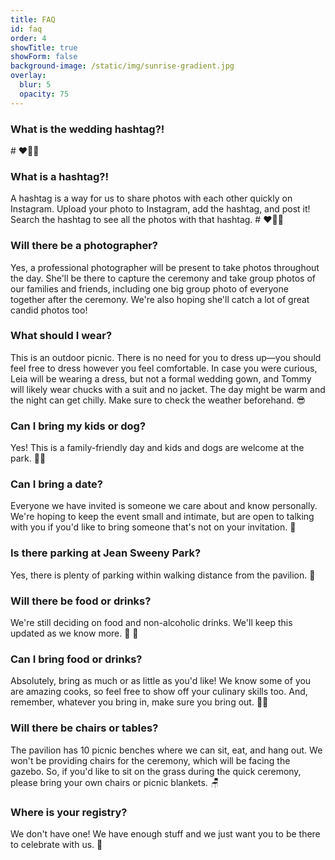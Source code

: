 ```yaml
---
title: FAQ
id: faq
order: 4
showTitle: true
showForm: false
background-image: /static/img/sunrise-gradient.jpg
overlay:
  blur: 5
  opacity: 75
---
```

### What is the wedding hashtag?!

\# ❤️🎈💯

### What is a hashtag?!

A hashtag is a way for us to share photos with each other quickly on Instagram. Upload your photo to Instagram, add the hashtag, and post it!  Search the hashtag to see all the photos with that hashtag. # ❤️🎈💯

### Will there be a photographer?

Yes, a professional photographer will be present to take photos throughout the day. She'll be there to capture the ceremony and take group photos of our families and friends, including one big group photo of everyone together after the ceremony. We're also hoping she'll catch a lot of great candid photos too!

### What should I wear?

This is an outdoor picnic. There is no need for you to dress up—you should feel free to dress however you feel comfortable. In case you were curious, Leia will be wearing a dress, but not a formal wedding gown, and Tommy will likely wear chucks with a suit and no jacket. The day might be warm and the night can get chilly. Make sure to check the weather beforehand. 😎

### Can I bring my kids or dog?

Yes! This is a family-friendly day and kids and dogs are welcome at the park. 🤸🐶

### Can I bring a date?

Everyone we have invited is someone we care about and know personally. We're hoping to keep the event small and intimate, but are open to talking with you if you'd like to bring someone that's not on your invitation. 🐙

### Is there parking at Jean Sweeny Park?

Yes, there is plenty of parking within walking distance from the pavilion. 🚗

### Will there be food or drinks?

We're still deciding on food and non-alcoholic drinks. We'll keep this updated as we know more. 🥪 🧃

### Can I bring food or drinks?

Absolutely, bring as much or as little as you'd like! We know some of you are amazing cooks, so feel free to show off your culinary skills too. And, remember, whatever you bring in, make sure you bring out. 🧑‍🍳

### Will there be chairs or tables?

The pavilion has 10 picnic benches where we can sit, eat, and hang out. We won't be providing chairs for the ceremony, which will be facing the gazebo. So, if you'd like to sit on the grass during the quick ceremony, please bring your own chairs or picnic blankets. 🪑

### Where is your registry?

We don't have one!  We have enough stuff and we just want you to be there to celebrate with us. 🎉